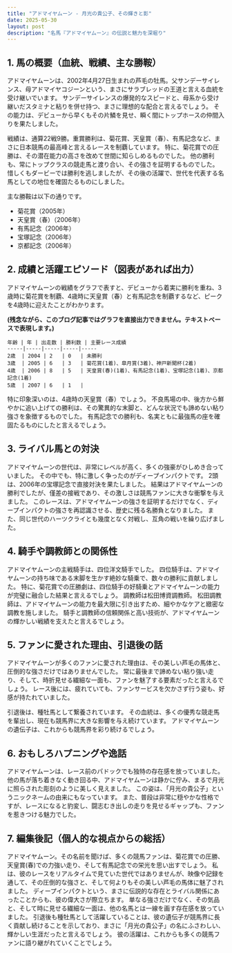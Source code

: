 ```yaml
---
title: "アドマイヤムーン - 月光の貴公子、その輝きと影"
date: 2025-05-30
layout: post
description: "名馬『アドマイヤムーン』の伝説と魅力を深堀り"
---
```


## 1. 馬の概要（血統、戦績、主な勝鞍）

アドマイヤムーンは、2002年4月27日生まれの芦毛の牡馬。父サンデーサイレンス、母アドマイヤコジーンという、まさにサラブレッドの王道と言える血統を受け継いでいます。  サンデーサイレンスの爆発的なスピードと、母系から受け継いだスタミナと粘りを併せ持つ、まさに理想的な配合と言えるでしょう。  その能力は、デビューから早くもその片鱗を見せ、瞬く間にトップホースの仲間入りを果たしました。

戦績は、通算22戦9勝。重賞勝利は、菊花賞、天皇賞（春）、有馬記念など、まさに日本競馬の最高峰と言えるレースを制覇しています。  特に、菊花賞での圧勝は、その潜在能力の高さを改めて世間に知らしめるものでした。  他の勝利も、常にトップクラスの競走馬と渡り合い、その強さを証明するものでした。  惜しくもダービーでは勝利を逃しましたが、その後の活躍で、世代を代表する名馬としての地位を確固たるものにしました。

主な勝鞍は以下の通りです。

* 菊花賞（2005年）
* 天皇賞（春）（2006年）
* 有馬記念（2006年）
* 宝塚記念（2006年）
* 京都記念（2006年）


## 2. 成績と活躍エピソード（図表があれば出力）

アドマイヤムーンの戦績をグラフで表すと、デビューから着実に勝利を重ね、3歳時に菊花賞を制覇、4歳時に天皇賞（春）と有馬記念を制覇するなど、ピークを4歳時に迎えたことがわかります。


**(残念ながら、このブログ記事ではグラフを直接出力できません。テキストベースで表現します。)**


```
年齢 | 年 | 出走数 | 勝利数 | 主要レース成績
-----|-----|-----|-----|-----
2歳  | 2004 | 2   | 0   | 未勝利
3歳  | 2005 | 6   | 3   | 菊花賞(1着)、皐月賞(3着)、神戸新聞杯(2着)
4歳  | 2006 | 8   | 5   | 天皇賞(春)(1着)、有馬記念(1着)、宝塚記念(1着)、京都記念(1着)
5歳  | 2007 | 6   | 1   | 
```


特に印象深いのは、4歳時の天皇賞（春）でしょう。  不良馬場の中、後方から鮮やかに追い上げての勝利は、その驚異的な末脚と、どんな状況でも諦めない粘り強さを象徴するものでした。  有馬記念での勝利も、名実ともに最強馬の座を確固たるものにしたと言えるでしょう。


## 3. ライバル馬との対決

アドマイヤムーンの世代は、非常にレベルが高く、多くの強豪がひしめき合っていました。  その中でも、特に激しく争ったのがディープインパクトです。  2頭は、2006年の宝塚記念で直接対決を果たしました。  結果はアドマイヤムーンの勝利でしたが、僅差の接戦であり、その激しさは競馬ファンに大きな衝撃を与えました。  このレースは、アドマイヤムーンの強さを証明するだけでなく、ディープインパクトの強さを再認識させる、歴史に残る名勝負となりました。  また、同じ世代のハーツクライとも幾度となく対戦し、互角の戦いを繰り広げました。


## 4. 騎手や調教師との関係性

アドマイヤムーンの主戦騎手は、四位洋文騎手でした。  四位騎手は、アドマイヤムーンの持ち味である末脚を生かす絶妙な騎乗で、数々の勝利に貢献しました。  特に、菊花賞での圧勝劇は、四位騎手の好騎乗とアドマイヤムーンの能力が完璧に融合した結果と言えるでしょう。  調教師は松田博資調教師。  松田調教師は、アドマイヤムーンの能力を最大限に引き出すため、細やかなケアと緻密な調教を施しました。  騎手と調教師の信頼関係と高い技術が、アドマイヤムーンの輝かしい戦績を支えたと言えるでしょう。


## 5. ファンに愛された理由、引退後の話

アドマイヤムーンが多くのファンに愛された理由は、その美しい芦毛の馬体と、圧倒的な強さだけではありませんでした。  常に最後まで諦めない粘り強い走り、そして、時折見せる繊細な一面も、ファンを魅了する要素だったと言えるでしょう。  レース後には、疲れていても、ファンサービスを欠かさず行う姿も、好感が持たれていました。

引退後は、種牡馬として繋養されています。  その血統は、多くの優秀な競走馬を輩出し、現在も競馬界に大きな影響を与え続けています。  アドマイヤムーンの遺伝子は、これからも競馬界を彩り続けるでしょう。


## 6. おもしろハプニングや逸話

アドマイヤムーンは、レース前のパドックでも独特の存在感を放っていました。  他の馬が落ち着きなく動き回る中、アドマイヤムーンは静かに佇み、まるで月光に照らされた彫刻のように美しく見えました。  この姿は、「月光の貴公子」というニックネームの由来にもなっています。  また、普段は非常に穏やかな性格ですが、レースになると豹変し、闘志むき出しの走りを見せるギャップも、ファンを惹きつける魅力でした。


## 7. 編集後記（個人的な視点からの総括）

アドマイヤムーン。その名前を聞けば、多くの競馬ファンは、菊花賞での圧勝、天皇賞(春)での力強い走り、そして有馬記念での栄光を思い出すでしょう。  私は、彼のレースをリアルタイムで見ていた世代ではありませんが、映像や記録を通して、その圧倒的な強さと、そして何よりもその美しい芦毛の馬体に魅了されました。  ディープインパクトという、まさに伝説的な存在とライバル関係にあったことからも、彼の偉大さが際立ちます。  単なる強さだけでなく、その気品と、そして時に見せる繊細な一面は、他の名馬とは一線を画す存在感を放っていました。  引退後も種牡馬として活躍していることは、彼の遺伝子が競馬界に長く貢献し続けることを示しており、まさに「月光の貴公子」の名にふさわしい、輝かしい生涯だったと言えるでしょう。  彼の活躍は、これからも多くの競馬ファンに語り継がれていくことでしょう。
